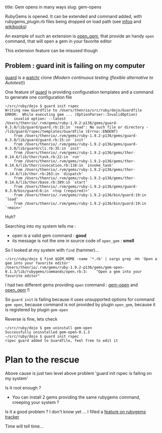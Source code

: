 title: Gem opens in many ways
slug: gem-opens

RubyGems is opened. It can be extended and command added, with rubygems_plugin.rb files being dropped on load path (see [infoq](http://www.infoq.com/news/2009/04/rubygems-plugins) and [wikibooks](http://en.wikibooks.org/wiki/Ruby_Programming/RubyGems#Plugins))

An example of such an extension is [open_gem](https://github.com/adamsanderson/open_gem), that provide an handy `open` command, that will open a gem in your favorite editor

This extension feature can be misused though

Problem : guard init is failing on my computer
----------------------------------------------
[guard](https://github.com/guard/guard) is a [watchr](https://github.com/mynyml/watchr) clone (_Modern continuous testing (flexible alternative to Autotest)_)

One feature of [guard](https://github.com/guard/guard) is providing configuration templates and a command to generate one configuration file

    ~/src/ruby/dojo $ guard init rspec
    Writing new Guardfile to /Users/thenrio/src/ruby/dojo/Guardfile
    ERROR:  While executing gem ... (OptionParser::InvalidOption)
        invalid option: --latest
    /Users/thenrio/.rvm/gems/ruby-1.9.2-p136/gems/guard-0.3.0/lib/guard/guard.rb:15:in `read': No such file or directory - /lib/guard/rspec/templates/Guardfile (Errno::ENOENT)
    	from /Users/thenrio/.rvm/gems/ruby-1.9.2-p136/gems/guard-0.3.0/lib/guard/guard.rb:15:in `init'
    	from /Users/thenrio/.rvm/gems/ruby-1.9.2-p136/gems/guard-0.3.0/lib/guard/cli.rb:35:in `init'
    	from /Users/thenrio/.rvm/gems/ruby-1.9.2-p136/gems/thor-0.14.6/lib/thor/task.rb:22:in `run'
    	from /Users/thenrio/.rvm/gems/ruby-1.9.2-p136/gems/thor-0.14.6/lib/thor/invocation.rb:118:in `invoke_task'
    	from /Users/thenrio/.rvm/gems/ruby-1.9.2-p136/gems/thor-0.14.6/lib/thor.rb:263:in `dispatch'
    	from /Users/thenrio/.rvm/gems/ruby-1.9.2-p136/gems/thor-0.14.6/lib/thor/base.rb:389:in `start'
    	from /Users/thenrio/.rvm/gems/ruby-1.9.2-p136/gems/guard-0.3.0/bin/guard:6:in `<top (required)>'
    	from /Users/thenrio/.rvm/gems/ruby-1.9.2-p136/bin/guard:19:in `load'
    	from /Users/thenrio/.rvm/gems/ruby-1.9.2-p136/bin/guard:19:in `<main>'
    
Huh?

Searching into my system tells me :

* open is a valid gem command : __good__
* its message is not the one in source code of `open_gem` : __smell__

So I looked at my system with `find` (hammer)...
    
    ~/src/ruby/dojo $ find $GEM_HOME -name '*.rb' | xargs grep -Hn 'Open a gem into your favorite editor'
    /Users/thenrio/.rvm/gems/ruby-1.9.2-p136/gems/gem-open-0.1.3/lib/rubygems/commands/open.rb:3:    "Open a gem into your favorite editor"

I had two different gems providing `open` command : [gem-open](https://github.com/fnando/gem-open) and [open_gem](https://github.com/adamsanderson/open_gem) !!

So `guard init` is failing because it uses unsupported options for command `gem open`, because command is not provided by plugin `open_gem`, because it is registered by plugin `gem-open`

Reverse is fine, lets check

    ~/src/ruby/dojo $ gem uninstall gem-open
    Successfully uninstalled gem-open-0.1.3
    ~/src/ruby/dojo $ guard init rspec
    rspec guard added to Guardfile, feel free to edit it

Plan to the rescue
==================
Above cause is just two level above problem 'guard init rspec is failing on my system'

Is it root enough ?

* You can install 2 gems providing the same rubygems command, creeping your system ?

Is it a good problem ? I don't know yet ... I filled a [feature on rubygems tracker](https://rubyforge.org/tracker/index.php?func=detail&aid=28937&group_id=126&atid=578)

Time will tell time...